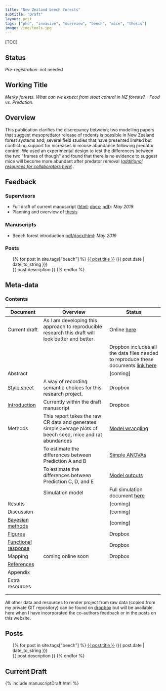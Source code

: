 ```yaml
---
title: "New Zealand beech forests"
subtitle: "Draft"
layout: post
tags: ["phd", "invasive", "overview", "beech", "mice", "thesis"]
image: /img/tools.jpg
---
```


[TOC]

## Status

*Pre-registration*: not needed

## Working Title

*Merky forests. What can we expect from stoat control in NZ forests? - Food vs. Predation.*

## Overview

This publication clarifies the discrepancy between; two modelling papers that suggest mesopredator release of rodents is possible in New Zealand forest systems and; several field studies that have presented limited but conflicting support for increases in mouse abundance following predator control. We used an experimental design to test the differences between the two "frames of though" and found that there is no evidence to suggest mice will become more abundant after predator removal ([*additional resources for collaborators here*](https://www.dropbox.com/home/phd-drafts-anthony)).

## Feedback

### Supervisors

- Full draft of current manuscript ([html](https://www.dropbox.com/home/phd-drafts-anthony/beech-forest-dynamics/drafts/Davidson_2019_BeechForest.html); [docx](https://www.dropbox.com/home/phd-drafts-anthony/beech-forest-dynamics/drafts/Davidson_2019_BeechForest.docx); [pdf](https://www.dropbox.com/home/phd-drafts-anthony/beech-forest-dynamics/drafts/Davidson_2019_BeechForest.pdf)): *May 2019*
- Planning and overview of [thesis](https://www.dropbox.com/home/phd-drafts-anthony/beech-forest-dynamics/drafts/Davidson_2019_BeechForest.html)

### Manuscripts

- Beech forest introduction [pdf/docx/html](https://www.dropbox.com/home/phd-peer-drafts): *May 2019*

### Posts

<div class="post">
<ul>
{% for post in site.tags["beech"] %}
  <a href="{{ post.url }}">{{ post.title }}</a> ({{ post.date | date_to_string }})<br>
    {{ post.description }}
{% endfor %}
</ul>
</div>

## Meta-data

### Contents

| Document                                                     | Overview                                                     | Status                                                       |
| ------------------------------------------------------------ | ------------------------------------------------------------ | ------------------------------------------------------------ |
| Current draft                                                | As I am developing this approach to reproducible research this draft will look better and better. | Online [here](/manuscriptDraft)                              |
|                                                              |                                                              | Dropbox includes all the data files needed to reproduce these documents [link here](https://www.dropbox.com/home/phd-drafts-anthony/beech-forest-dynamics/drafts/Davidson_2019_BeechForest.html) |
| Abstract                                                     |                                                              | [coming]                                                     |
| [Style sheet](https://www.dropbox.com/home/phd-drafts-anthony/beech-forest-dynamics/Styles_manual_sheet.md/) | A way of recording semantic choices for this research project. | Dropbox                                                      |
| [Introduction](https://www.dropbox.com/sh/5h4mp67p7u6t1lj/AAAQVKS4qnvu2oQLu53JQUofa?dl=0) | Currently within the draft manuscript                        | Dropbox                                                      |
| Methods                                                      | This report takes the raw CR data and generates simple average plots of beech seed, mice and rat abundances | [Model wrangling]("/Beech-forest-publication/")              |
|                                                              | To estimate the differences between Prediction A and B       | [Simple ANOVAs]()                                            |
|                                                              | To estimate the differences between Prediction C, D, and E   | [Model outputs]()                                            |
|                                                              | Simulation model                                             | Full simulation document [here](/simulation)                 |
| Results                                                      |                                                              | [coming]                                                     |
| Discussion                                                   |                                                              | [coming]                                                     |
| [Bayesian methods](https://www.dropbox.com/home/phd-drafts-anthony/beech-forest-dynamics/A1_full_bayesian_model.pdf) |                                                              | [coming]                                                     |
| [Figures](https://www.dropbox.com/home/phd-drafts-anthony/beech-forest-dynamics/figs) |                                                              | Dropbox                                                      |
| [Functional response](https://www.dropbox.com/home/phd-drafts-anthony/beech-forest-dynamics/Davidson_2019_BeechForest_Appendix.pdf) |                                                              | Dropbox                                                      |
| Mapping                                                      | coming online soon                                           | Dropbox                                                      |
| [References]()                                               |                                                              |                                                              |
| Appendix                                                     |                                                              |                                                              |
| Extra resources                                              |                                                              |                                                              |
|                                                              |                                                              |                                                              |
|                                                              |                                                              |                                                              |

All other data and resources to render project from raw data (copied from my private GIT repository) can be found on [dropbox](https://www.dropbox.com/home/phd-drafts-anthony) but will be available here when I have incorporated the co-authors feedback or in the posts on this website.

## Posts

<div class="post">
<ul>
{% for post in site.tags["beech"] %}
  <a href="{{ post.url }}">{{ post.title }}</a> ({{ post.date | date_to_string }})<br>
    {{ post.description }}
{% endfor %}
</ul>
</div>

## Current Draft

{% include manuscriptDraft.html %}